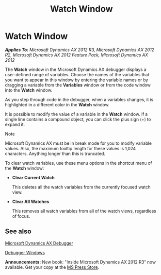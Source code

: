 ﻿---
title: Watch Window
TOCTitle: Watch Window
ms:assetid: 08e07114-ba8d-4d1c-aedc-f0543817b971
ms:mtpsurl: https://msdn.microsoft.com/en-us/library/Aa569642(v=AX.60)
ms:contentKeyID: 35239270
ms.date: 05/18/2015
mtps_version: v=AX.60
---

# Watch Window 


_**Applies To:** Microsoft Dynamics AX 2012 R3, Microsoft Dynamics AX 2012 R2, Microsoft Dynamics AX 2012 Feature Pack, Microsoft Dynamics AX 2012_

The **Watch** window in the Microsoft Dynamics AX debugger displays a user-defined range of variables. Choose the names of the variables that you want to appear in this window by entering the variable names or by dragging a variable from the **Variables** window or from the code window into the **Watch** window.

As you step through code in the debugger, when a variables changes, it is highlighted in a different color in the **Watch** window.

It is possible to modify the value of a variable in the **Watch** window. If a single line contains a compound object, you can click the plus sign (+) to expand it.


> [!NOTE]
> <P>Microsoft Dynamics AX must be in break mode for you to modify variable values. Also, the maximum tooltip length for these values is 1,024 characters. Anything longer than this is truncated.</P>



To clear watch variables, use these menu options in the shortcut menu of the **Watch** window:

  - **Clear Current Watch**
    
    This deletes all the watch variables from the currently focused watch view.

  - **Clear All Watches**
    
    This removes all watch variables from all of the watch views, regardless of focus.

## See also

[Microsoft Dynamics AX Debugger](microsoft-dynamics-ax-debugger.md)

[Debugger Windows](debugger-windows.md)

  
**Announcements:** New book: "Inside Microsoft Dynamics AX 2012 R3" now available. Get your copy at the [MS Press Store](https://www.microsoftpressstore.com/store/inside-microsoft-dynamics-ax-2012-r3-9780735685109).

